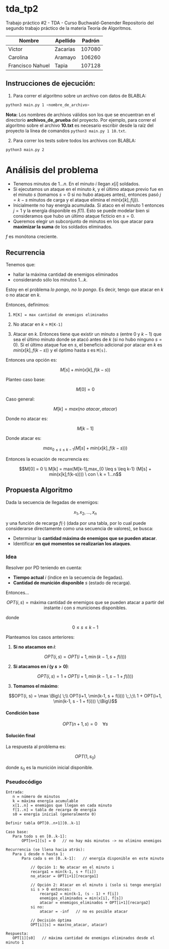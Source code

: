 # tda_tp2
Trabajo práctico #2 - TDA - Curso Buchwald-Genender
Repositorio del segundo trabajo práctico de la materia Teoría de Algoritmos. 

| Nombre           | Apellido      | Padrón   |
|------------------|---------------|----------|
| Víctor           | Zacarías      | 107080   |
| Carolina         | Aramayo       | 106260   |
| Francisco Nahuel | Tapia         | 107128   |

## Instrucciones de ejecución:

1. Para correr el algoritmo sobre un archivo con datos de BLABLA:

```bash
python3 main.py 1 <nombre_de_archivo>
```
**Nota:** Los nombres de archivos válidos son los que se encuentran en el directorio **archivos_de_prueba** del proyecto. Por ejemplo,
para correr el algoritmo sobre el archivo **10.txt** es necesario escribir desde la raíz del proyecto la línea 
de comandos `python3 main.py 1 10.txt`.

2. Para correr los tests sobre todos los archivos con BLABLA:

```bash
python3 main.py 2
```
# Análisis del problema
- Tenemos minutos de $1...n$. En el minuto $i$ llegan $x[i]$ soldados.
- Si ejecutamos un ataque en el minuto $k$, y el último ataque previo fue en el minuto $s$ (tomamos $s = 0$ si no hubo ataques antes), entonces pasó $j = k - s$ minutos de carga y el ataque elimina el $min( x[k], f(j) )$.
- Inicialmente no hay energía acumulada. Si ataco en el minuto 1 entonces $j = 1$ y la energía disponible es $f(1)$. Esto se puede modelar bien si consideramos que hubo un último ataque ficticio en $s = 0$.
- Queremos elegir un subconjunto de minutos en los que atacar para **maximizar la suma** de los soldados eliminados.

$f$ es monótona creciente.
## Recurrencia
Tenemos que:
- hallar la máxima cantidad de enemigos eliminados
- considerando sólo los minutos $1...k$.

Estoy en el problema *lo pongo, no lo pongo*. Es decir, tengo que atacar en $k$ o no atacar en $k$.

Entonces, definimos:
1. `M[K] = max cantidad de enemigos eliminados`

2. No atacar en $k$ = `M[K-1]` 
3. Atacar en $k$. Entonces tiene que existir un minuto $s$ (entre $0$ y $k-1$) que sea el último minuto donde se atacó antes de $k$ (si no hubo ninguno $s = 0$). Si el último ataque fue en $s$, el beneficio adicional por atacar en $k$ es $min(x[k],f(k-s))$ y el óptimo hasta $s$ es `M[s]`.

Entonces una opción es:
```math
M[s] + min(x[k],f(k-s))
```


Planteo caso base:
```math
M[0] = 0
```

Caso general:
```math
M[k] = max(no\ atacar,atacar)
````
Donde no atacar es:
```math 
M[k-1]
```
Donde atacar es:
```math
max_{0 \leq s \leq k-1}(M[s] + min(x[k],f(k-s)))
```

Entonces la ecuación de recurrencia es:
```math
M[0] = 0
\\
M[k] = max(M[k-1],max_{0 \leq s \leq k-1} (M[s] + min(x[k],f(k-s)))) \ con \ k = 1...n
```
## Propuesta Algoritmo
Dada la secuencia de llegadas de enemigos:

```math
x_1, x_2, \dots, x_n
```
y una función de recarga $f(\cdot)$ (dada por una tabla, por lo cual puede considerarse directamente como una secuencia de valores), se busca:
- Determinar la **cantidad máxima de enemigos que se pueden atacar**.  
- Identificar **en qué momentos se realizarían los ataques**.

### Idea
Resolver por PD teniendo en cuenta:
- **Tiempo actual** $i$ (índice en la secuencia de llegadas).
- **Cantidad de munición disponible** $s$ (estado de recarga).

Entonces...
```math
OPT(i, s) = \text{máxima cantidad de enemigos que se pueden atacar a partir del instante } i \text{ con } s \text{ municiones disponibles.}
```
donde
```math
0 \leq s \leq k-1
```

Planteamos los casos anteriores:
1. **Si no atacamos en $i$**:
   
```math
OPT(i, s) = OPT(i+1, \min(k-1, s + f(i)))
```

2. **Si atacamos en $i$ (y $s > 0$)**:

```math
OPT(i, s) = 1 + OPT(i+1, \min(k-1, s - 1 + f(i)))
```

3. **Tomamos el máximo**:
```math
OPT(i, s) = \max \Big\{ \;\\ OPT(i+1, \min(k-1, s + f(i))) \;,\;\\ 1 + OPT(i+1, \min(k-1, s - 1 + f(i))) \;\Big\}
```

#### Condición base

```math
OPT(n+1, s) = 0 \quad \forall s
```

#### Solución final

La respuesta al problema es:

```math
OPT(1, s_0)
```
donde $s_0$ es la munición inicial disponible.

### Pseudocódigo
 ```pseudo
Entrada: 
    n = número de minutos
    k = máxima energía acumulable
    x[1..n] = enemigos que llegan en cada minuto
    f[1..n] = tabla de recarga de energía
    s0 = energía inicial (generalmente 0)

Definir tabla OPT[0..n+1][0..k-1]

Caso base:
    Para todo s en [0..k-1]:
        OPT[n+1][s] = 0   // no hay más minutos -> no elimino enemigos

Recurrencia (se llena hacia atrás):
    Para i desde n hasta 1:
        Para cada s en [0..k-1]:   // energía disponible en este minuto

            // Opción 1: No atacar en el minuto i
            recarga1 = min(k-1, s + f[i])
            no_atacar = OPT[i+1][recarga1]

            // Opción 2: Atacar en el minuto i (solo si tengo energía)
            si s > 0 entonces:
                recarga2 = min(k-1, (s - 1) + f[i])
                enemigos_eliminados = min(x[i], f[s])
                atacar = enemigos_eliminados + OPT[i+1][recarga2]
            si no:
                atacar = -inf   // no es posible atacar

            // Decisión óptima
            OPT[i][s] = max(no_atacar, atacar)

Respuesta:
    OPT[1][s0]   // máxima cantidad de enemigos eliminados desde el minuto 1
```
